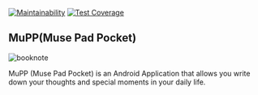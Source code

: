 [![Maintainability](https://api.codeclimate.com/v1/badges/a99a88d28ad37a79dbf6/maintainability)](https://codeclimate.com/github/codeclimate/codeclimate/maintainability) [![Test Coverage](https://api.codeclimate.com/v1/badges/a99a88d28ad37a79dbf6/test_coverage)](https://codeclimate.com/github/codeclimate/codeclimate/test_coverage)

## MuPP(Muse Pad Pocket)

![booknote](https://user-images.githubusercontent.com/24252450/41944068-c58e0936-79ae-11e8-81d7-816af1cb745f.png)

MuPP (Muse Pad Pocket) is an Android Application that allows you write down your thoughts and special moments in your daily life.
